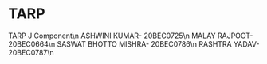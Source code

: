 # TARP
TARP J Component\n
ASHWINI KUMAR- 20BEC0725\n
MALAY RAJPOOT- 20BEC0664\n
SASWAT BHOTTO MISHRA- 20BEC0786\n
RASHTRA YADAV- 20BEC0787\n
